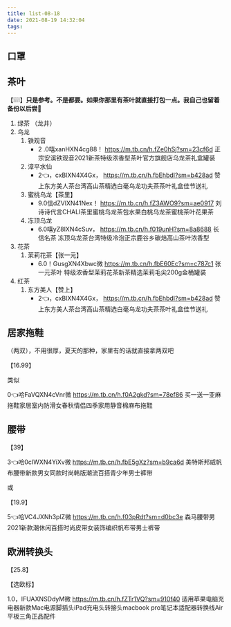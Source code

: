```yaml
---
title: list-08-18
date: 2021-08-19 14:32:04
tags:
---
```




## 口罩


## 茶叶

【❕❕❕❕】**只是参考。不是都要。如果你那里有茶叶就直接打包一点。我自己也留着备份以后尝👅**

1. 绿茶 （龙井）
2. 乌龙
   1. 铁观音
      - 2 .0嘻xanHXN4cg88！ https://m.tb.cn/h.fZe0hSj?sm=23cf6d  正宗安溪铁观音2021新茶特级浓香型茶叶官方旗舰店乌龙茶礼盒罐装
   2. 漳平水仙
      - 2👈，cxBlXN4X4Gx， https://m.tb.cn/h.fbEhbdI?sm=b428ad  赞上东方美人茶台湾高山茶精选白毫乌龙功夫茶茶叶礼盒佳节送礼
   3. 蜜桃乌龙【茶里】
      - 9.0信dZVlXN41Nex！ https://m.tb.cn/h.fZ3AWO9?sm=ae0917  刘诗诗代言CHALI茶里蜜桃乌龙茶包水果白桃乌龙茶蜜桃茶叶花果茶
   4. 冻顶乌龙
      - 6.0嘻yZ8lXN4cSuv， https://m.tb.cn/h.f019unH?sm=8a8688  长信名茶 冻顶乌龙茶台湾特级冷泡正宗鹿谷乡碳焙高山茶叶浓香型
3. 花茶
   1. 茉莉花茶【张一元】
      - 6.0！GusgXN4Xbwc微 https://m.tb.cn/h.fbE60Ec?sm=c787c1  张一元茶叶 特级浓香型茉莉花茶新茶精选茉莉毛尖200g金桶罐装
4. 红茶
   1. 东方美人【赞上】
      - 2👈，cxBlXN4X4Gx， https://m.tb.cn/h.fbEhbdI?sm=b428ad  赞上东方美人茶台湾高山茶精选白毫乌龙功夫茶茶叶礼盒佳节送礼


##  居家拖鞋

（两双），不用很厚，夏天的那种，家里有的话就直接拿两双吧

【16.99】

类似

0👈哈FaVQXN4cVnr微 https://m.tb.cn/h.f0A2gkd?sm=78ef86  买一送一亚麻拖鞋家居室内防滑女春秋情侣四季家用静音棉麻布拖鞋

## 腰带

【39】

3👈哈0cIWXN4YiXv微 https://m.tb.cn/h.fbE5gXz?sm=b9ca6d  美特斯邦威帆布腰带新款男女同款时尚韩版潮流百搭青少年男士裤带

或

【19.9】

5👈哈VC4JXNh3plZ微 https://m.tb.cn/h.f03pRdt?sm=d0bc3e  森马腰带男2021新款潮休闲百搭时尚皮带女装饰编织帆布带男士裤带

<!-- ## 绿联蓝牙3.5mm发射器

【99】

6👈哈oGTCXN41oK2嘻 https://m.tb.cn/h.fZ3zFl8?sm=a52972  绿联蓝牙接收发射器5.0车载aux音频适配器二合一笔记本台式电脑电视连接老式音响箱功放无线耳机
 -->

## 欧洲转换头

【25.8】

【选欧标】

1.0，IFUAXNSDdyM微 https://m.tb.cn/h.fZTr1VQ?sm=910f40  适用苹果电脑充电器新款Mac电源脚插头iPad充电头转接头macbook pro笔记本适配器转换线Air平板三角正品配件



